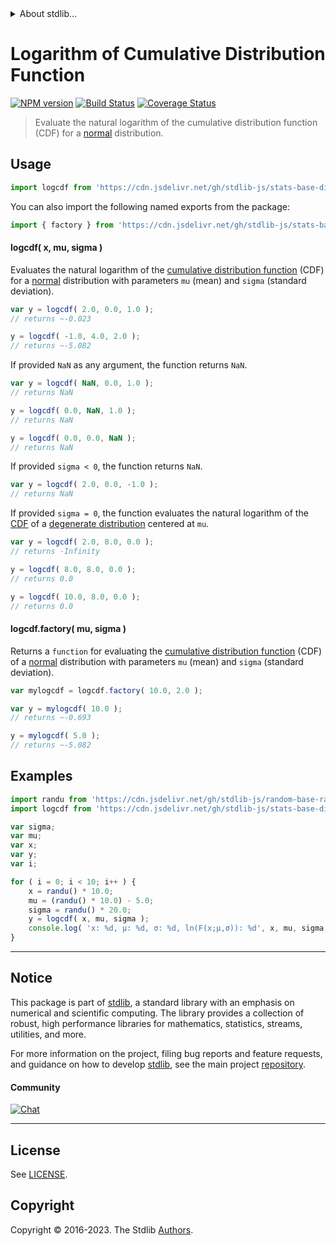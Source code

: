<!--

@license Apache-2.0

Copyright (c) 2022 The Stdlib Authors.

Licensed under the Apache License, Version 2.0 (the "License");
you may not use this file except in compliance with the License.
You may obtain a copy of the License at

   http://www.apache.org/licenses/LICENSE-2.0

Unless required by applicable law or agreed to in writing, software
distributed under the License is distributed on an "AS IS" BASIS,
WITHOUT WARRANTIES OR CONDITIONS OF ANY KIND, either express or implied.
See the License for the specific language governing permissions and
limitations under the License.

-->


<details>
  <summary>
    About stdlib...
  </summary>
  <p>We believe in a future in which the web is a preferred environment for numerical computation. To help realize this future, we've built stdlib. stdlib is a standard library, with an emphasis on numerical and scientific computation, written in JavaScript (and C) for execution in browsers and in Node.js.</p>
  <p>The library is fully decomposable, being architected in such a way that you can swap out and mix and match APIs and functionality to cater to your exact preferences and use cases.</p>
  <p>When you use stdlib, you can be absolutely certain that you are using the most thorough, rigorous, well-written, studied, documented, tested, measured, and high-quality code out there.</p>
  <p>To join us in bringing numerical computing to the web, get started by checking us out on <a href="https://github.com/stdlib-js/stdlib">GitHub</a>, and please consider <a href="https://opencollective.com/stdlib">financially supporting stdlib</a>. We greatly appreciate your continued support!</p>
</details>

# Logarithm of Cumulative Distribution Function

[![NPM version][npm-image]][npm-url] [![Build Status][test-image]][test-url] [![Coverage Status][coverage-image]][coverage-url] <!-- [![dependencies][dependencies-image]][dependencies-url] -->

> Evaluate the natural logarithm of the cumulative distribution function (CDF) for a [normal][normal-distribution] distribution.

<section class="intro">

</section>

<!-- /.intro -->



<section class="usage">

## Usage

```javascript
import logcdf from 'https://cdn.jsdelivr.net/gh/stdlib-js/stats-base-dists-normal-logcdf@deno/mod.js';
```

You can also import the following named exports from the package:

```javascript
import { factory } from 'https://cdn.jsdelivr.net/gh/stdlib-js/stats-base-dists-normal-logcdf@deno/mod.js';
```

#### logcdf( x, mu, sigma )

Evaluates the natural logarithm of the [cumulative distribution function][cdf] (CDF) for a [normal][normal-distribution] distribution with parameters `mu` (mean) and `sigma` (standard deviation).

```javascript
var y = logcdf( 2.0, 0.0, 1.0 );
// returns ~-0.023

y = logcdf( -1.0, 4.0, 2.0 );
// returns ~-5.082
```

If provided `NaN` as any argument, the function returns `NaN`.

```javascript
var y = logcdf( NaN, 0.0, 1.0 );
// returns NaN

y = logcdf( 0.0, NaN, 1.0 );
// returns NaN

y = logcdf( 0.0, 0.0, NaN );
// returns NaN
```

If provided `sigma < 0`, the function returns `NaN`.

```javascript
var y = logcdf( 2.0, 0.0, -1.0 );
// returns NaN
```

If provided `sigma = 0`, the function evaluates the natural logarithm of the [CDF][cdf] of a [degenerate distribution][degenerate-distribution] centered at `mu`.

```javascript
var y = logcdf( 2.0, 8.0, 0.0 );
// returns -Infinity

y = logcdf( 8.0, 8.0, 0.0 );
// returns 0.0

y = logcdf( 10.0, 8.0, 0.0 );
// returns 0.0
```

#### logcdf.factory( mu, sigma )

Returns a `function` for evaluating the [cumulative distribution function][cdf] (CDF) of a [normal][normal-distribution] distribution with parameters `mu` (mean) and `sigma` (standard deviation).

```javascript
var mylogcdf = logcdf.factory( 10.0, 2.0 );

var y = mylogcdf( 10.0 );
// returns ~-0.693

y = mylogcdf( 5.0 );
// returns ~-5.082
```

</section>

<!-- /.usage -->

<section class="examples">

## Examples

<!-- eslint no-undef: "error" -->

```javascript
import randu from 'https://cdn.jsdelivr.net/gh/stdlib-js/random-base-randu@deno/mod.js';
import logcdf from 'https://cdn.jsdelivr.net/gh/stdlib-js/stats-base-dists-normal-logcdf@deno/mod.js';

var sigma;
var mu;
var x;
var y;
var i;

for ( i = 0; i < 10; i++ ) {
    x = randu() * 10.0;
    mu = (randu() * 10.0) - 5.0;
    sigma = randu() * 20.0;
    y = logcdf( x, mu, sigma );
    console.log( 'x: %d, µ: %d, σ: %d, ln(F(x;µ,σ)): %d', x, mu, sigma, y );
}
```

</section>

<!-- /.examples -->

<!-- Section for related `stdlib` packages. Do not manually edit this section, as it is automatically populated. -->

<section class="related">

</section>

<!-- /.related -->

<!-- Section for all links. Make sure to keep an empty line after the `section` element and another before the `/section` close. -->


<section class="main-repo" >

* * *

## Notice

This package is part of [stdlib][stdlib], a standard library with an emphasis on numerical and scientific computing. The library provides a collection of robust, high performance libraries for mathematics, statistics, streams, utilities, and more.

For more information on the project, filing bug reports and feature requests, and guidance on how to develop [stdlib][stdlib], see the main project [repository][stdlib].

#### Community

[![Chat][chat-image]][chat-url]

---

## License

See [LICENSE][stdlib-license].


## Copyright

Copyright &copy; 2016-2023. The Stdlib [Authors][stdlib-authors].

</section>

<!-- /.stdlib -->

<!-- Section for all links. Make sure to keep an empty line after the `section` element and another before the `/section` close. -->

<section class="links">

[npm-image]: http://img.shields.io/npm/v/@stdlib/stats-base-dists-normal-logcdf.svg
[npm-url]: https://npmjs.org/package/@stdlib/stats-base-dists-normal-logcdf

[test-image]: https://github.com/stdlib-js/stats-base-dists-normal-logcdf/actions/workflows/test.yml/badge.svg?branch=main
[test-url]: https://github.com/stdlib-js/stats-base-dists-normal-logcdf/actions/workflows/test.yml?query=branch:main

[coverage-image]: https://img.shields.io/codecov/c/github/stdlib-js/stats-base-dists-normal-logcdf/main.svg
[coverage-url]: https://codecov.io/github/stdlib-js/stats-base-dists-normal-logcdf?branch=main

<!--

[dependencies-image]: https://img.shields.io/david/stdlib-js/stats-base-dists-normal-logcdf.svg
[dependencies-url]: https://david-dm.org/stdlib-js/stats-base-dists-normal-logcdf/main

-->

[chat-image]: https://img.shields.io/gitter/room/stdlib-js/stdlib.svg
[chat-url]: https://app.gitter.im/#/room/#stdlib-js_stdlib:gitter.im

[stdlib]: https://github.com/stdlib-js/stdlib

[stdlib-authors]: https://github.com/stdlib-js/stdlib/graphs/contributors

[umd]: https://github.com/umdjs/umd
[es-module]: https://developer.mozilla.org/en-US/docs/Web/JavaScript/Guide/Modules

[deno-url]: https://github.com/stdlib-js/stats-base-dists-normal-logcdf/tree/deno
[umd-url]: https://github.com/stdlib-js/stats-base-dists-normal-logcdf/tree/umd
[esm-url]: https://github.com/stdlib-js/stats-base-dists-normal-logcdf/tree/esm
[branches-url]: https://github.com/stdlib-js/stats-base-dists-normal-logcdf/blob/main/branches.md

[stdlib-license]: https://raw.githubusercontent.com/stdlib-js/stats-base-dists-normal-logcdf/main/LICENSE

[cdf]: https://en.wikipedia.org/wiki/Cumulative_distribution_function

[normal-distribution]: https://en.wikipedia.org/wiki/Normal_distribution

[degenerate-distribution]: https://en.wikipedia.org/wiki/Degenerate_distribution

</section>

<!-- /.links -->
